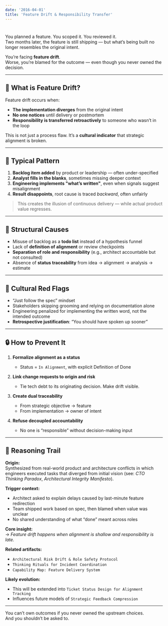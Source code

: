 ```yaml
---
date: '2016-04-01'
title: 'Feature Drift & Responsibility Transfer'
---
```


# 

You planned a feature. You scoped it. You reviewed it.  
Two months later, the feature is still shipping — but what’s being built no longer resembles the original intent.

You’re facing **feature drift**.  
Worse, you’re blamed for the outcome — even though you never owned the decision.

---

## 🧠 What is Feature Drift?

Feature drift occurs when:

- **The implementation diverges** from the original intent  
- **No one notices** until delivery or postmortem  
- **Responsibility is transferred retroactively** to someone who wasn’t in the loop

This is not just a process flaw. It’s a **cultural indicator** that strategic alignment is broken.

---

## 🔁 Typical Pattern

1. **Backlog item added** by product or leadership — often under-specified
2. **Analyst fills in the blanks**, sometimes missing deeper context
3. **Engineering implements "what’s written"**, even when signals suggest misalignment
4. **Result disappoints**, root cause is traced *backward*, often unfairly

> This creates the illusion of continuous delivery — while actual product value regresses.

---

## 🧱 Structural Causes

- Misuse of backlog as a **todo list** instead of a hypothesis funnel
- Lack of **definition of alignment** or review checkpoints
- **Separation of role and responsibility** (e.g., architect accountable but not consulted)
- Absence of **status traceability** from idea → alignment → analysis → estimate

---

## 🚨 Cultural Red Flags

- “Just follow the spec” mindset  
- Stakeholders skipping grooming and relying on documentation alone  
- Engineering penalized for implementing the written word, not the intended outcome  
- **Retrospective justification**: “You should have spoken up sooner”

---

## 🔒 How to Prevent It

1. **Formalize alignment as a status**
   - Status = `In Alignment`, with explicit Definition of Done

2. **Link change requests to origin and risk**
   - Tie tech debt to its originating decision. Make drift visible.

3. **Create dual traceability**
   - From strategic objective → feature  
   - From implementation → owner of intent

4. **Refuse decoupled accountability**
   - No one is “responsible” without decision-making input

---

## 🧭 Reasoning Trail

**Origin:**  
Synthesized from real-world product and architecture conflicts in which engineers executed tasks that diverged from initial vision (see: *CTO Thinking Paradox*, *Architectural Integrity Manifesto*).

**Trigger context:**  
- Architect asked to explain delays caused by last-minute feature redirection  
- Team shipped work based on spec, then blamed when value was unclear  
- No shared understanding of what “done” meant across roles

**Core insight:**  
→ *Feature drift happens when alignment is shallow and responsibility is late.*

**Related artifacts:**  
- `Architectural Risk Drift & Role Safety Protocol`  
- `Thinking Rituals for Incident Coordination`  
- `Capability Map: Feature Delivery System`

**Likely evolution:**  
- This will be extended into `Ticket Status Design for Alignment Tracking`  
- Influences future models of `Strategic Feedback Compression`

---

You can’t own outcomes if you never owned the upstream choices.  
And you shouldn’t be asked to.

